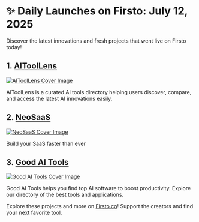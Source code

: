 # ✨ Daily Launches on Firsto: July 12, 2025

Discover the latest innovations and fresh projects that went live on Firsto today!

## 1. [AIToolLens](https://firsto.co/projects/aitoollens)

[![AIToolLens Cover Image](https://607255gt6f.ufs.sh/f/ViZtN9dvJxPtV0p2L51dvJxPtmHw8f3QhALdCIrFu0pG7TNy)](https://firsto.co/projects/aitoollens)

 AIToolLens is a curated AI tools directory helping users discover, compare, and access the latest AI innovations easily.



## 2. [NeoSaaS](https://firsto.co/projects/neosaas)

[![NeoSaaS Cover Image](https://607255gt6f.ufs.sh/f/ViZtN9dvJxPtYFTwTVCsru74fxBGnI2OWyKXtaLsCUpbA1id)](https://firsto.co/projects/neosaas)

 Build your SaaS faster than ever



## 3. [Good AI Tools](https://firsto.co/projects/good-ai-tools)

[![Good AI Tools Cover Image](https://607255gt6f.ufs.sh/f/ViZtN9dvJxPtQe6ijPNHW9egfAnS2ZtE6DrJ5xUhm4KRv3kC)](https://firsto.co/projects/good-ai-tools)

 Good AI Tools helps you find top AI software to boost productivity. Explore our directory of the best tools and applications.




Explore these projects and more on [Firsto.co](https://firsto.co)! Support the creators and find your next favorite tool.
